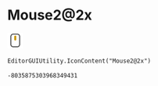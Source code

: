 # Mouse2@2x
![](/img/Mouse2@2x.png)

``` CSharp
EditorGUIUtility.IconContent("Mouse2@2x")
```
```
-8035875303968349431
```
